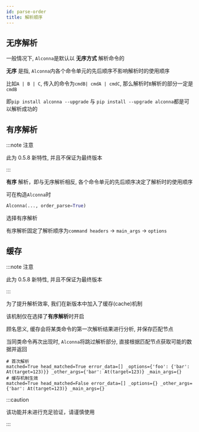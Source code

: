 ```yaml
---
id: parse-order
title: 解析顺序
---
```


## 无序解析

一般情况下, `Alconna`是默认以 **无序方式** 解析命令的

**无序** 是指, `Alconna`内各个命令单元的先后顺序不影响解析时的使用顺序

比如`A | B | C`, 传入的命令为`cmdB| cmdA | cmdC`, 那么解析时`B`解析的部分一定是`cmdB`

即`pip install alconna --upgrade` 与 `pip install --upgrade alconna`都是可以解析成功的

## 有序解析

:::note 注意

此为 0.5.8 新特性, 并且不保证为最终版本

:::

**有序** 解析，即与无序解析相反, 各个命令单元的先后顺序决定了解析时的使用顺序

可在构造`Alconna`时
```python
Alconna(..., order_parse=True)
```
选择有序解析

有序解析固定了解析顺序为`command headers` -> `main_args` -> `options`

## 缓存

:::note 注意

此为 0.5.8 新特性, 并且不保证为最终版本

:::

为了提升解析效率, 我们在新版本中加入了缓存(cache)机制

该机制仅在选择了**有序解析**时开启

顾名思义, 缓存会将某类命令的第一次解析结果进行分析, 并保存匹配节点

当同类命令再次出现时, `Alconna`将跳过解析部分, 直接根据匹配节点获取可能的数据并返回

```
# 首次解析
matched=True head_matched=True error_data=[] _options={'foo': {'bar': At(target=123)}} _other_args={'bar': At(target=123)} _main_args={}
# 缓存机制生效
matched=True head_matched=False error_data=[] _options={} _other_args={'bar': At(target=123)} _main_args={}
```

:::caution

该功能并未进行充足验证，请谨慎使用

:::
